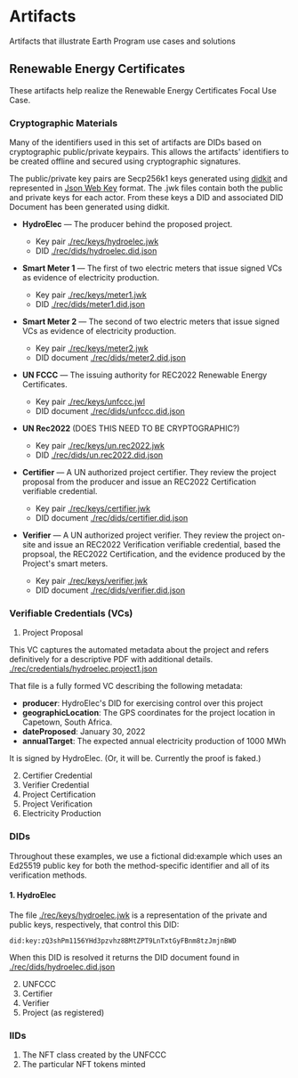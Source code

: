 # Artifacts

Artifacts that illustrate Earth Program use cases and solutions

## Renewable Energy Certificates

These artifacts help realize the Renewable Energy Certificates Focal Use Case.

### Cryptographic Materials

Many of the identifiers used in this set of artifacts are DIDs based on cryptographic public/private keypairs. This allows the artifacts' identifiers to be created offline and secured using cryptographic signatures.

The public/private key pairs are Secp256k1 keys generated using [didkit](https://spruceid.dev/docs/didkit/) and represented in [Json Web Key](https://datatracker.ietf.org/doc/html/rfc7517) format. The .jwk files contain both the public and private keys for each actor. From these keys a DID and associated DID Document has been generated using didkit.

* **HydroElec** &mdash; The producer behind the proposed project.
  * Key pair [./rec/keys/hydroelec.jwk](./rec/keys/hydroelec.jwk)
  * DID [./rec/dids/hydroelec.did.json](./rec/dids/hydroelec.did.json)

* **Smart Meter 1** &mdash; The first of two electric meters that issue signed VCs as evidence of electricity production.
  * Key pair [./rec/keys/meter1.jwk](./rec/keys/meter1.jwk)
  * DID [./rec/dids/meter1.did.json](./rec/dids/meter1.did.json)

* **Smart Meter 2** &mdash; The second of two electric meters that issue signed VCs as evidence of electricity production.
  * Key pair [./rec/keys/meter2.jwk](./rec/keys/meter2.jwk)
  * DID document [./rec/dids/meter2.did.json](./rec/dids/meter2.did.json)

* **UN FCCC** &mdash; The issuing authority for REC2022 Renewable Energy Certificates.
  * Key pair [./rec/keys/unfccc.jwl](./rec/keys/unfccc.jwk)
  * DID document [./rec/dids/unfccc.did.json](./rec/dids/unfccc.did.json)

* **UN Rec2022** (DOES THIS NEED TO BE CRYPTOGRAPHIC?)
  * Key pair [./rec/keys/un.rec2022.jwk](./rec/keys/un.rec2022.jwk)
  * DID [./rec/dids/un.rec2022.did.json](./rec/dids/un.rec2022.did.json)

* **Certifier** &mdash; A UN authorized project certifier. They review the project proposal from the producer and issue an REC2022 Certification verifiable credential.
  * Key pair [./rec/keys/certifier.jwk](./rec/keys/certifier.jwk)
  * DID document [./rec/dids/certifier.did.json](./rec/dids/certifier.did.json)

* **Verifier** &mdash; A UN authorized project verifier. They review the project on-site and issue an REC2022 Verification verifiable credential, based the propsoal, the REC2022 Certification, and the evidence produced by the Project's smart meters.
  * Key pair [./rec/keys/verifier.jwk](./rec/keys/verifier.jwk)
  * DID document [./rec/dids/verifier.did.json](./rec/dids/verifier.did.json)


### Verifiable Credentials (VCs)

1. Project Proposal

This VC captures the automated metadata about the project and refers definitively for a descriptive PDF with additional details. [./rec/credentials/hydroelec.project1.json](./rec/credentials/hydroelec.project1.json)

That file is a fully formed VC describing the following metadata:
* **producer**: HydroElec's DID for exercising control over this project
* **geographicLocation**: The GPS coordinates for the project location in Capetown, South Africa.
* **dateProposed**: January 30, 2022
* **annualTarget**: The expected annual electricity production of 1000 MWh

It is signed by HydroElec. (Or, it will be. Currently the proof is faked.)

2. Certifier Credential
3. Verifier Credential
4. Project Certification
5. Project Verification
6. Electricity Production

### DIDs
Throughout these examples, we use a fictional did:example which uses an Ed25519 public key for both the method-specific identifier and all of its verification methods.

#### 1. HydroElec

The file [./rec/keys/hydroelec.jwk](./rec/hydroelec.ed25519) is a representation of the private and public keys, respectively, that control this DID:

```did:key:zQ3shPm1156YHd3pzvhz8BMtZPT9LnTxtGyFBnm8tzJmjnBWD```

When this DID is resolved it returns the DID document found in [./rec/dids/hydroelec.did.json](./rec/dids/hydroelec.did.json)

2. UNFCCC
3. Certifier
4. Verifier
5. Project (as registered)

### IIDs
1. The NFT class created by the UNFCCC
2. The particular NFT tokens minted